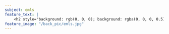 ```yaml
---
subject: emls
feature_text: |
    <h2 style="background: rgb(0, 0, 0); background: rgba(0, 0, 0, 0.5); color: #f1f1f1; padding: 10px;">EMLS</h2>
feature_image: "/back_pic/emls.jpg"
---
```

